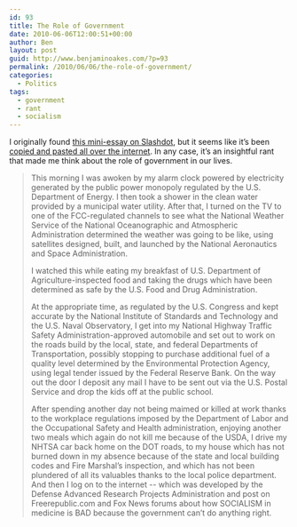 ```yaml
---
id: 93
title: The Role of Government
date: 2010-06-06T12:00:51+00:00
author: Ben
layout: post
guid: http://www.benjaminoakes.com/?p=93
permalink: /2010/06/06/the-role-of-government/
categories:
  - Politics
tags:
  - government
  - rant
  - socialism
---
```

I originally found [this mini-essay on Slashdot](http://news.slashdot.org/comments.pl?sid=1619784&cid=31858860), but it seems like it&#8217;s been [copied and pasted all over the internet](http://www.google.com/search?hl=en&client=safari&rls=en&q=This+morning+I+was+awoken+by+my+alarm+clock+powered+by+electricity+generated+by+the+public+power+monopoly+regulated+by+the+U.S.+Department+of+Energy.+I+then+took+a+shower+in+the+clean+water+provided+by+a+municipal+water+utility.+After+that%2C+I+turned+on+the+TV+to+one+of+the+FCC-regulated+channels+to+see&aq=f&aqi=&aql=&oq=&gs_rfai=). In any case, it&#8217;s an insightful rant that made me think about the role of government in our lives. 

<blockquote cite="http://news.slashdot.org/comments.pl?sid=1619784&#038;cid=31858860">
  <p>
    This morning I was awoken by my alarm clock powered by electricity generated by the public power monopoly regulated by the U.S. Department of Energy. I then took a shower in the clean water provided by a municipal water utility. After that, I turned on the TV to one of the FCC-regulated channels to see what the National Weather Service of the National Oceanographic and Atmospheric Administration determined the weather was going to be like, using satellites designed, built, and launched by the National Aeronautics and Space Administration.
  </p>
  
  <p>
    I watched this while eating my breakfast of U.S. Department of Agriculture-inspected food and taking the drugs which have been determined as safe by the U.S. Food and Drug Administration.
  </p>
  
  <p>
    At the appropriate time, as regulated by the U.S. Congress and kept accurate by the National Institute of Standards and Technology and the U.S. Naval Observatory, I get into my National Highway Traffic Safety Administration-approved automobile and set out to work on the roads build by the local, state, and federal Departments of Transportation, possibly stopping to purchase additional fuel of a quality level determined by the Environmental Protection Agency, using legal tender issued by the Federal Reserve Bank. On the way out the door I deposit any mail I have to be sent out via the U.S. Postal Service and drop the kids off at the public school.
  </p>
  
  <p>
    After spending another day not being maimed or killed at work thanks to the workplace regulations imposed by the Department of Labor and the Occupational Safety and Health administration, enjoying another two meals which again do not kill me because of the USDA, I drive my NHTSA car back home on the DOT roads, to my house which has not burned down in my absence because of the state and local building codes and Fire Marshal&#8217;s inspection, and which has not been plundered of all its valuables thanks to the local police department. And then I log on to the internet -- which was developed by the Defense Advanced Research Projects Administration and post on Freerepublic.com and Fox News forums about how SOCIALISM in medicine is BAD because the government can&#8217;t do anything right.
  </p>
</blockquote>